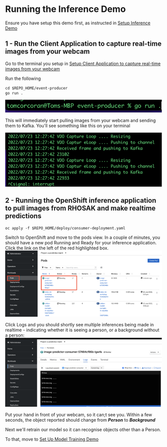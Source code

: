 # Running the Inference Demo

Ensure you have setup this demo first, as instructed in [Setup Inference Demo](https://github.com/odh-labs/predictive-maint/blob/main/docs/image-detection-inference-demo-setup.md)

## 1 - Run the Client Application to capture real-time images from your webcam

Go to the terminal you setup in [Setup Client Application to capture real-time images from your webcam](https://github.com/odh-labs/predictive-maint/blob/main/docs/image-detection-inference-demo-setup.md#6---setup-client-application-to-capture-real-time-images-from-your-webcam)

Run the following
```
cd $REPO_HOME/event-producer
go run .
```
![images/3-inference-demo/image1.png](images/3-inference-demo/image1.png)

This will immediately start pulling images from your webcam and sending them to Kafka. You'll see something like this on your terminal

![images/3-inference-demo/image2.png](images/3-inference-demo/image2.png)


## 2 - Running the OpenShift inference application to pull images from RHOSAK and make realtime predictions

```
oc apply -f $REPO_HOME/deploy/consumer-deployment.yaml
```

Switch to OpenShift and move to the pods view. In a couple of minutes, you should have a new pod Running and Ready for your inference application. Click the link on the left of the red highlighted box.
![images/3-inference-demo/image4.png](images/3-inference-demo/image4.png)

Click Logs and you should shortly see multiple inferences being made in realtime - indicating whether it is seeing a person, or a background without a person:
![images/3-inference-demo/image5.png](images/3-inference-demo/image5.png)

Put your hand in front of your webcam, so it can;t see you. Within a few seconds, the object reported should change from ***Person*** to ***Background***


Next we'll retrain our model so it can recognise objects other than a Person.

To that, move to [Set Up Model Training Demo](https://github.com/odh-labs/predictive-maint/blob/main/docs/image-detection-train-model-demo-setup.md)

